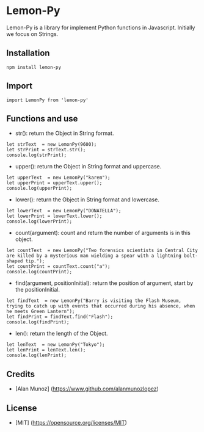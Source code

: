 # Lemon-Py

Lemon-Py is a library for implement Python functions in Javascript. 
Initially we focus on Strings.


## Installation

```
npm install lemon-py
```


## Import

```
import LemonPy from 'lemon-py'
```


## Functions and use

- str(): return the Object in String format.

```
let strText  = new LemonPy(9600);
let strPrint = strText.str();
console.log(strPrint);
```

- upper(): return the Object in String format and uppercase.

```
let upperText  = new LemonPy("karem");
let upperPrint = upperText.upper();
console.log(upperPrint);
```

- lower(): return the Object in String format and lowercase.

```
let lowerText  = new LemonPy("DONATELLA");
let lowerPrint = lowerText.lower();
console.log(lowerPrint);
```

- count(argument): count and return the number of arguments is in this object.

```
let countText  = new LemonPy("Two forensics scientists in Central City are killed by a mysterious man wielding a spear with a lightning bolt-shaped tip.");
let countPrint = countText.count("a");
console.log(countPrint);
```

- find(argument, positionInitial): return the position of argument, start by the positionInitial.

```
let findText  = new LemonPy("Barry is visiting the Flash Museum, trying to catch up with events that occurred during his absence, when he meets Green Lantern");
let findPrint = findText.find("Flash");
console.log(findPrint);
```

- len(): return the length of the Object.

```
let lenText  = new LemonPy("Tokyo");
let lenPrint = lenText.len();
console.log(lenPrint);
```


## Credits
- [Alan Munoz] (https://www.github.com/alanmunozlopez)


## License

- [MIT] (https://opensource.org/licenses/MIT)

